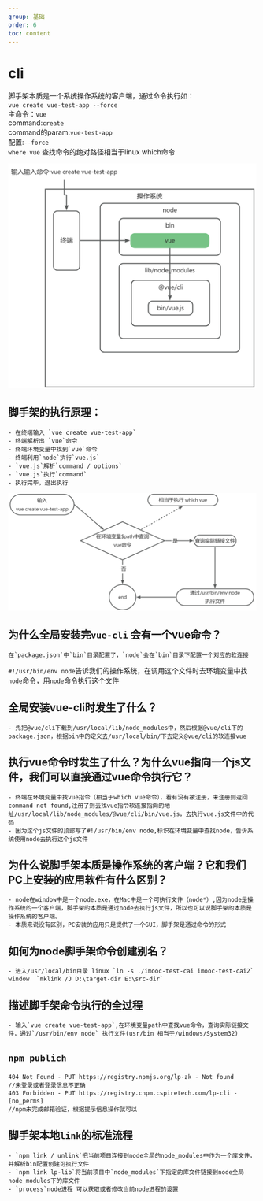 ```yaml
---
group: 基础
order: 6
toc: content
---
```

# cli

脚手架本质是一个系统操作系统的客户端，通过命令执行如：  
`vue create vue-test-app --force`  
主命令：`vue`  
command:`create`  
command的param:`vue-test-app`  
配置:`--force`  
`where vue` 查找命令的绝对路径相当于linux which命令 

![画板](./images/cli_diagram.jpg)

## 脚手架的执行原理： 
    - 在终端输入 `vue create vue-test-app`
    - 终端解析出 `vue`命令
    - 终端环境变量中找到`vue`命令
    - 终端利用`node`执行`vue.js`
    - `vue.js`解析`command / options`
    - `vue.js`执行`command`
    - 执行完毕，退出执行
![画板](./images/cli_diagram-1.jpg)  

## 为什么全局安装完`vue-cli` 会有一个vue命令？
  
	在`package.json`中`bin`目录配置了，`node`会在`bin`目录下配置一个对应的软连接  
`#!/usr/bin/env node`告诉我们的操作系统，在调用这个文件时去环境变量中找`node`命令，用`node`命令执行这个文件 

## 全局安装vue-cli时发生了什么？ 
    - 先把@vue/cli下载到/usr/local/lib/node_modules中，然后根据@vue/cli下的package.json，根据bin中的定义去/usr/local/bin/下去定义@vue/cli的软连接vue

##  执行vue命令时发生了什么？为什么vue指向一个js文件，我们可以直接通过vue命令执行它？ 
    - 终端在环境变量中找vue指令（相当于which vue命令），看有没有被注册，未注册则返回command not found,注册了则去找vue指令软连接指向的地址/usr/local/lib/node_modules/@vue/cli/bin/vue.js，去执行vue.js文件中的代码
    - 因为这个js文件的顶部写了#!/usr/bin/env node,标识在环境变量中查找node，告诉系统使用node去执行这个js文件

## 为什么说脚手架本质是操作系统的客户端？它和我们PC上安装的应用软件有什么区别？ 
    - node在window中是一个node.exe，在Mac中是一个可执行文件（node*）,因为node是操作系统的一个客户端，脚手架的本质是通过node去执行js文件，所以也可以说脚手架的本质是操作系统的客户端。
    - 本质来说没有区别，PC安装的应用只是提供了一个GUI，脚手架是通过命令的形式

## 如何为node脚手架命令创建别名？ 
    - 进入/usr/local/bin目录 linux `ln -s ./imooc-test-cai imooc-test-cai2` window  `mklink /J D:\target-dir E:\src-dir`

##  描述脚手架命令执行的全过程 
    - 输入`vue create vue-test-app`,在环境变量path中查找vue命令，查询实际链接文件，通过`/usr/bin/env node` 执行文件(usr/bin 相当于/windows/System32)

##  `npm publich`  
```plain
404 Not Found - PUT https://registry.npmjs.org/lp-zk - Not found
//未登录或者登录信息不正确
403 Forbidden - PUT https://registry.cnpm.cspiretech.com/lp-cli - [no_perms] 
//npm未完成邮箱验证，根据提示信息操作就可以
```

## 脚手架本地`link`的标准流程 
    - `npm link / unlink`把当前项目连接到node全局的node_modules中作为一个库文件，并解析bin配置创建可执行文件
    - `npm link lp-lib`将当前项目中`node_modules`下指定的库文件链接到node全局node_modules下的库文件
    - `process`node进程 可以获取或者修改当前node进程的设置





